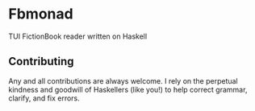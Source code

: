 # Fbmonad
TUI FictionBook reader written on Haskell

Contributing
------------

Any and all contributions are always welcome. I rely on the
perpetual kindness and goodwill of Haskellers (like you!) to help correct
grammar, clarify, and fix errors.
